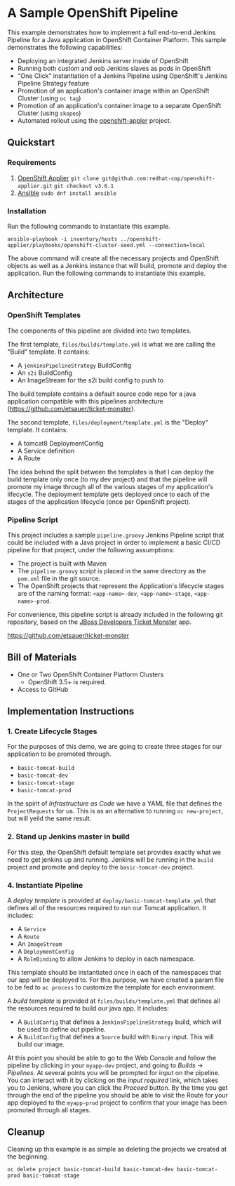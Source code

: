 # A Sample OpenShift Pipeline

This example demonstrates how to implement a full end-to-end Jenkins Pipeline for a Java application in OpenShift Container Platform. This sample demonstrates the following capabilities:

* Deploying an integrated Jenkins server inside of OpenShift
* Running both custom and oob Jenkins slaves as pods in OpenShift
* "One Click" instantiation of a Jenkins Pipeline using OpenShift's Jenkins Pipeline Strategy feature
* Promotion of an application's container image within an OpenShift Cluster (using `oc tag`)
* Promotion of an application's container image to a separate OpenShift Cluster (using `skopeo`)
* Automated rollout using the [openshift-appler](https://github.com/redhat-cop/openshift-applier) project.

## Quickstart

### Requirements
1. [OpenShift Applier](https://github.com/redhat-cop/openshift-applier)
   `git clone git@github.com:redhat-cop/openshift-applier.git`
   `git checkout v3.6.1`
2. [Ansible](https://www.ansible.com/)
   `sudo dnf install ansible`

### Installation
Run the following commands to instantiate this example.
```
ansible-playbook -i inventory/hosts ../openshift-applier/playbooks/openshift-cluster-seed.yml --connection=local
```
The above command will create all the necessary projects and OpenShift objects as well as a Jenkins instance that will build, promote and deploy the application.
Run the following commands to instantiate this example.

## Architecture

### OpenShift Templates

The components of this pipeline are divided into two templates.

The first template, `files/builds/template.yml` is what we are calling the "Build" template. It contains:

* A `jenkinsPipelineStrategy` BuildConfig
* An `s2i` BuildConfig
* An ImageStream for the s2i build config to push to

The build template contains a default source code repo for a java application compatible with this pipelines architecture (https://github.com/etsauer/ticket-monster).

The second template, `files/deployment/template.yml` is the "Deploy" template. It contains:

* A tomcat8 DeploymentConfig
* A Service definition
* A Route

The idea behind the split between the templates is that I can deploy the build template only once (to my dev project) and that the pipeline will promote my image through all of the various stages of my application's lifecycle. The deployment template gets deployed once to each of the stages of the application lifecycle (once per OpenShift project).

### Pipeline Script

This project includes a sample `pipeline.groovy` Jenkins Pipeline script that could be included with a Java project in order to implement a basic CI/CD pipeline for that project, under the following assumptions:

* The project is built with Maven
* The `pipeline.groovy` script is placed in the same directory as the `pom.xml` file in the git source.
* The OpenShift projects that represent the Application's lifecycle stages are of the naming format: `<app-name>-dev`, `<app-name>-stage`, `<app-name>-prod`.

For convenience, this pipeline script is already included in the following git repository, based on the [JBoss Developers Ticket Monster](https://github.com/jboss-developer/ticket-monster) app.

https://github.com/etsauer/ticket-monster

## Bill of Materials

* One or Two OpenShift Container Platform Clusters
  * OpenShift 3.5+ is required.
* Access to GitHub

## Implementation Instructions

### 1. Create Lifecycle Stages

For the purposes of this demo, we are going to create three stages for our application to be promoted through.

- `basic-tomcat-build`
- `basic-tomcat-dev`
- `basic-tomcat-stage`
- `basic-tomcat-prod`

In the spirit of _Infrastructure as Code_ we have a YAML file that defines the `ProjectRequests` for us. This is as an alternative to running `oc new-project`, but will yeild the same result.

### 2. Stand up Jenkins master in build

For this step, the OpenShift default template set provides exactly what we need to get jenkins up and running. Jenkins will be running in the `build` project and promote and deploy to the `basic-tomcat-dev` project.

### 4. Instantiate Pipeline

A _deploy template_ is provided at `deploy/basic-tomcat-template.yml` that defines all of the resources required to run our Tomcat application. It includes:

* A `Service`
* A `Route`
* An `ImageStream`
* A `DeploymentConfig`
* A `RoleBinding` to allow Jenkins to deploy in each namespace.

This template should be instantiated once in each of the namespaces that our app will be deployed to. For this purpose, we have created a param file to be fed to `oc process` to customize the template for each environment.

A _build template_ is provided at `files/builds/template.yml` that defines all the resources required to build our java app. It includes:

* A `BuildConfig` that defines a `JenkinsPipelineStrategy` build, which will be used to define out pipeline.
* A `BuildConfig` that defines a `Source` build with `Binary` input. This will build our image.

At this point you should be able to go to the Web Console and follow the pipeline by clicking in your `myapp-dev` project, and going to *Builds* -> *Pipelines*. At several points you will be prompted for input on the pipeline. You can interact with it by clicking on the _input required_ link, which takes you to Jenkins, where you can click the *Proceed* button. By the time you get through the end of the pipeline you should be able to visit the Route for your app deployed to the `myapp-prod` project to confirm that your image has been promoted through all stages.

## Cleanup

Cleaning up this example is as simple as deleting the projects we created at the beginning.

```
oc delete project basic-tomcat-build basic-tomcat-dev basic-tomcat-prod basic-tomcat-stage
```
